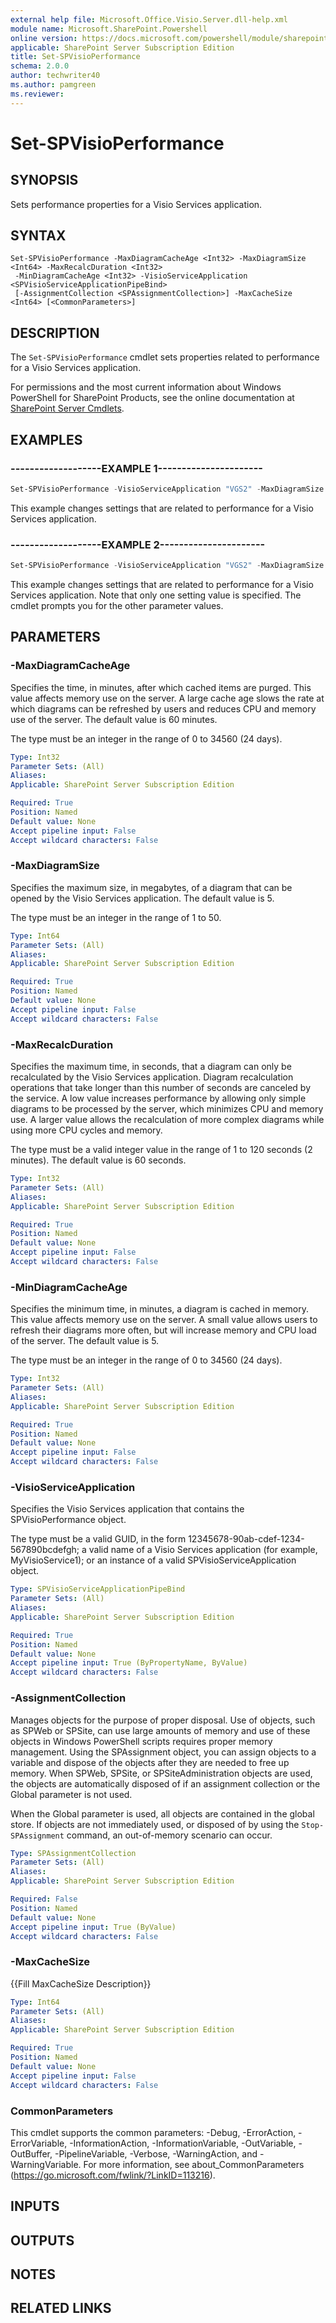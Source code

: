 ```yaml
---
external help file: Microsoft.Office.Visio.Server.dll-help.xml
module name: Microsoft.SharePoint.Powershell
online version: https://docs.microsoft.com/powershell/module/sharepoint-server/set-spvisioperformance
applicable: SharePoint Server Subscription Edition
title: Set-SPVisioPerformance
schema: 2.0.0
author: techwriter40
ms.author: pamgreen
ms.reviewer:
---
```


# Set-SPVisioPerformance

## SYNOPSIS
Sets performance properties for a Visio Services application.


## SYNTAX

```
Set-SPVisioPerformance -MaxDiagramCacheAge <Int32> -MaxDiagramSize <Int64> -MaxRecalcDuration <Int32>
 -MinDiagramCacheAge <Int32> -VisioServiceApplication <SPVisioServiceApplicationPipeBind>
 [-AssignmentCollection <SPAssignmentCollection>] -MaxCacheSize <Int64> [<CommonParameters>]
```

## DESCRIPTION
The `Set-SPVisioPerformance` cmdlet sets properties related to performance for a Visio Services application.

For permissions and the most current information about Windows PowerShell for SharePoint Products, see the online documentation at [SharePoint Server Cmdlets](https://docs.microsoft.com/powershell/sharepoint/sharepoint-server/sharepoint-server-cmdlets).


## EXAMPLES

### -------------------EXAMPLE 1----------------------
```powershell
Set-SPVisioPerformance -VisioServiceApplication "VGS2" -MaxDiagramSize 10 -MaxRecalcDuration 120 -MinDiagramCacheAge 1 -MaxDiagramCacheAge 4
```

This example changes settings that are related to performance for a Visio Services application.


### -------------------EXAMPLE 2----------------------
```powershell
Set-SPVisioPerformance -VisioServiceApplication "VGS2" -MaxDiagramSize 10
```

This example changes settings that are related to performance for a Visio Services application.
Note that only one setting value is specified.
The cmdlet prompts you for the other parameter values.


## PARAMETERS

### -MaxDiagramCacheAge
Specifies the time, in minutes, after which cached items are purged.
This value affects memory use on the server.
A large cache age slows the rate at which diagrams can be refreshed by users and reduces CPU and memory use of the server.
The default value is 60 minutes.

The type must be an integer in the range of 0 to 34560 (24 days).

```yaml
Type: Int32
Parameter Sets: (All)
Aliases: 
Applicable: SharePoint Server Subscription Edition

Required: True
Position: Named
Default value: None
Accept pipeline input: False
Accept wildcard characters: False
```

### -MaxDiagramSize
Specifies the maximum size, in megabytes, of a diagram that can be opened by the Visio Services application.
The default value is 5.

The type must be an integer in the range of 1 to 50.

```yaml
Type: Int64
Parameter Sets: (All)
Aliases: 
Applicable: SharePoint Server Subscription Edition

Required: True
Position: Named
Default value: None
Accept pipeline input: False
Accept wildcard characters: False
```

### -MaxRecalcDuration
Specifies the maximum time, in seconds, that a diagram can only be recalculated by the Visio Services application.
Diagram recalculation operations that take longer than this number of seconds are canceled by the service.
A low value increases performance by allowing only simple diagrams to be processed by the server, which minimizes CPU and memory use.
A larger value allows the recalculation of more complex diagrams while using more CPU cycles and memory.

The type must be a valid integer value in the range of 1 to 120 seconds (2 minutes).
The default value is 60 seconds.

```yaml
Type: Int32
Parameter Sets: (All)
Aliases: 
Applicable: SharePoint Server Subscription Edition

Required: True
Position: Named
Default value: None
Accept pipeline input: False
Accept wildcard characters: False
```

### -MinDiagramCacheAge
Specifies the minimum time, in minutes, a diagram is cached in memory.
This value affects memory use on the server.
A small value allows users to refresh their diagrams more often, but will increase memory and CPU load of the server.
The default value is 5.

The type must be an integer in the range of 0 to 34560 (24 days).

```yaml
Type: Int32
Parameter Sets: (All)
Aliases: 
Applicable: SharePoint Server Subscription Edition

Required: True
Position: Named
Default value: None
Accept pipeline input: False
Accept wildcard characters: False
```

### -VisioServiceApplication
Specifies the Visio Services application that contains the SPVisioPerformance object.

The type must be a valid GUID, in the form 12345678-90ab-cdef-1234-567890bcdefgh; a valid name of a Visio Services application (for example, MyVisioService1); or an instance of a valid SPVisioServiceApplication object.

```yaml
Type: SPVisioServiceApplicationPipeBind
Parameter Sets: (All)
Aliases: 
Applicable: SharePoint Server Subscription Edition

Required: True
Position: Named
Default value: None
Accept pipeline input: True (ByPropertyName, ByValue)
Accept wildcard characters: False
```

### -AssignmentCollection
Manages objects for the purpose of proper disposal.
Use of objects, such as SPWeb or SPSite, can use large amounts of memory and use of these objects in Windows PowerShell scripts requires proper memory management.
Using the SPAssignment object, you can assign objects to a variable and dispose of the objects after they are needed to free up memory.
When SPWeb, SPSite, or SPSiteAdministration objects are used, the objects are automatically disposed of if an assignment collection or the Global parameter is not used.

When the Global parameter is used, all objects are contained in the global store.
If objects are not immediately used, or disposed of by using the `Stop-SPAssignment` command, an out-of-memory scenario can occur.

```yaml
Type: SPAssignmentCollection
Parameter Sets: (All)
Aliases: 
Applicable: SharePoint Server Subscription Edition

Required: False
Position: Named
Default value: None
Accept pipeline input: True (ByValue)
Accept wildcard characters: False
```

### -MaxCacheSize
{{Fill MaxCacheSize Description}}

```yaml
Type: Int64
Parameter Sets: (All)
Aliases: 
Applicable: SharePoint Server Subscription Edition

Required: True
Position: Named
Default value: None
Accept pipeline input: False
Accept wildcard characters: False
```

### CommonParameters
This cmdlet supports the common parameters: -Debug, -ErrorAction, -ErrorVariable, -InformationAction, -InformationVariable, -OutVariable, -OutBuffer, -PipelineVariable, -Verbose, -WarningAction, and -WarningVariable. For more information, see about_CommonParameters (https://go.microsoft.com/fwlink/?LinkID=113216).

## INPUTS

## OUTPUTS

## NOTES

## RELATED LINKS
